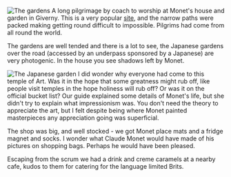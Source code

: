 ![The gardens](honfleur1.jpg)
A long pilgrimage by coach to worship at Monet's house and garden
in Giverny. This is a very popular
[site](http://giverny.org/gardens/fcm/visitgb.htm), and the narrow
paths were packed making getting round difficult to impossible. Pilgrims had
come from all round the world.

The gardens are well tended and there is a lot to see, the
Japanese gardens over the road (accessed by an underpass sponsored
by a Japanese) are very photogenic. In the house you see shadows
left by Monet.

![The Japanese garden](honfleur3.jpg)
I did wonder why everyone had come to this temple of Art. Was it
in the hope that some greatness might rub off, like people visit
temples in the hope holiness will rub off? Or was it on the official
bucket list? Our guide explained some details of Monet's life, but
she didn't try to explain what impressionism was. You don't need the
theory to appreciate the art, but I felt despite being where Monet
painted masterpieces any appreciation going was superficial.

The shop was big, and well stocked - we got Monet place mats and
a fridge magnet and socks. I wonder what Claude Monet would have
made of his pictures on shopping bags. Perhaps he would have been
pleased.

Escaping from the scrum we had a drink and creme caramels at a nearby
cafe, kudos to them for catering for the language limited Brits.
